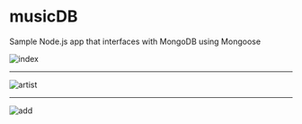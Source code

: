 # musicDB

Sample Node.js app that interfaces with MongoDB using Mongoose

![index](https://alanv73.github.io/img/musicdb-index.png)

<hr>

![artist](https://alanv73.github.io/img/musicdb-artistpage.png)

<hr>

![add](https://alanv73.github.io/img/musicdb-addmusician.png)
